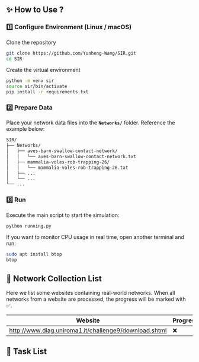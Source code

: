 ## ✨ How to Use ?

### 1️⃣ Configure Environment (Linux / macOS)
Clone the repository
   ```bash
   git clone https://github.com/Yunheng-Wang/SIR.git
   cd SIR
   ```
Create the virtual environment
   ```bash
   python -m venv sir
   source sir/bin/activate
   pip install -r requirements.txt
   ```
### 2️⃣ Prepare Data
Place your network data files into the **`Networks/`** folder. Reference the example below:  
   ```bash
   SIR/
   ├── Networks/
   │   ├── aves-barn-swallow-contact-network/
   │   │   └── aves-barn-swallow-contact-network.txt
   │   ├── mammalia-voles-rob-trapping-26/
   │   │   └── mammalia-voles-rob-trapping-26.txt
   │   ├── ...
   │   └── ...
   └── ...
```

### 3️⃣ Run
Execute the main script to start the simulation:
```bash
python running.py
```
If you want to monitor CPU usage in real time, open another terminal and run:
```bash
sudo apt install btop   
btop 
```

## 📌 Network Collection List
Here we list some websites containing real-world networks. When all networks from a website are processed, the progress will be marked with ✅.  
          
| Website  | Progress |
|--------------------------------------------------------|---|
| http://www.diag.uniroma1.it/challenge9/download.shtml  |❌|





## 📌 Task List




